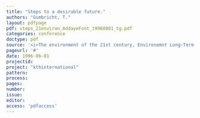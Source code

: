 ```yaml
---
title: "Steps to a desirable future."
authors: "Gumbricht, T."
layout: pdfpage
pdf: steps_21environ_AddayeFont_19960801_tg.pdf
categories: conference
doctype: pdf
source: '<i>The environment of the 21st century, Environemnt Long-Term Governability and Democracy</i> (p. 9)'
pageurl: '#'
date: 1996-06-01
projectid:
project: "kthinternational"
pattern:
process:
pages:
number:
issue:
editor:
access: 'pdfaccess'
---
```

